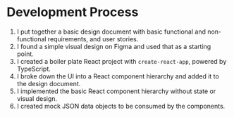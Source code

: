 # Development Process

1. I put together a basic design document with basic functional and non-functional requirements, and user stories.
1. I found a simple visual design on Figma and used that as a starting point.
1. I created a boiler plate React project with `create-react-app`, powered by TypeScript.
1. I broke down the UI into a React component hierarchy and added it to the design document.
1. I implemented the basic React component hierarchy without state or visual design.
1. I created mock JSON data objects to be consumed by the components.
